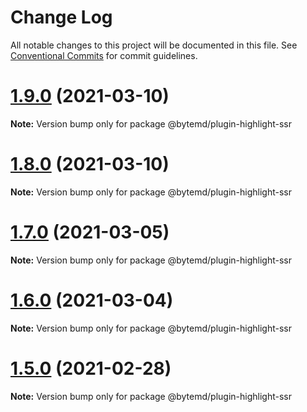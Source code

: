 # Change Log

All notable changes to this project will be documented in this file.
See [Conventional Commits](https://conventionalcommits.org) for commit guidelines.

# [1.9.0](https://github.com/bytedance/bytemd/compare/v1.8.0...v1.9.0) (2021-03-10)

**Note:** Version bump only for package @bytemd/plugin-highlight-ssr





# [1.8.0](https://github.com/bytedance/bytemd/compare/v1.7.1...v1.8.0) (2021-03-10)

**Note:** Version bump only for package @bytemd/plugin-highlight-ssr





# [1.7.0](https://github.com/bytedance/bytemd/compare/v1.6.0...v1.7.0) (2021-03-05)

**Note:** Version bump only for package @bytemd/plugin-highlight-ssr





# [1.6.0](https://github.com/bytedance/bytemd/compare/v1.5.0...v1.6.0) (2021-03-04)

**Note:** Version bump only for package @bytemd/plugin-highlight-ssr





# [1.5.0](https://github.com/bytedance/bytemd/compare/v1.4.0...v1.5.0) (2021-02-28)

**Note:** Version bump only for package @bytemd/plugin-highlight-ssr
